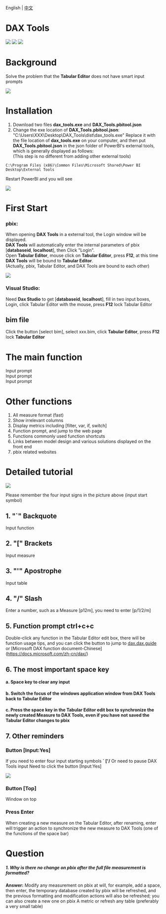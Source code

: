 English | [中文](README_zh-CN.md)

DAX Tools
=======================================================

![](https://img.shields.io/badge/Dependencies-python-brightgreen)
![](https://img.shields.io/badge/Package-pywin32%2Cpythonnet%2Cdearpygui-blue)
![](https://img.shields.io/badge/Version-v1.0.0-orange)
# Background
Solve the problem that the **Tabular Editor** does not have smart input prompts

![](image/g1.gif)

# Installation

1. Download two files
**dax_tools.exe** and **DAX_Tools.pbitool.json**
2. Change the exe location of **DAX_Tools.pbitool.json**:   "C:\\Users\\XXX\\Desktop\\DAX_Tools\\dist\\dax_tools.exe"
Replace it with the file location of **dax_tools.exe** on your computer, and then put **DAX_Tools.pbitool.json** in the json folder of PowerBI's external tools, which is generally displayed as follows:  
(This step is no different from adding other external tools)
```
C:\Program Files (x86)\Common Files\Microsoft Shared\Power BI Desktop\External Tools
```


Restart PowerBI and you will see

![](image\ig0.png)


# First Start
### pbix:
When opening **DAX Tools** in a external tool, the Login window will be displayed.  
**DAX Tools** will automatically enter the internal parameters of pbix [**databaseid**, **localhost**], then Click "Login".  
Open **Tabular Editor**, mouse click on **Tabular Editor**, press **F12**, at this time **DAX Tools** will be bound to **Tabular Editor**.  
(Actually, pbix, Tabular Editor, and DAX Tools are bound to each other)

![](image/im2.png)


### Visual Studio:
Need **Dax Studio** to get [**databaseid**, **localhost**], fill in two input boxes, Login, click Tabular Editor with the mouse, press **F12**  lock Tabular Editor


## bim file
Click the button [select bim], select xxx.bim, click **Tabular Editor**, press **F12** lock **Tabular Editor**



#  The main function

Input prompt  
Input prompt    
Input prompt      


# Other functions
1. All measure format (fast)
2. Show irrelevant columns
3. Display metrics including [filter, var, if, switch]  
4. Function prompt, and jump to the web page
5. Functions commonly used function shortcuts
6. Links between model design and various solutions displayed on the front end
7. pbix related websites

# Detailed tutorial

![](image\ig3.jpg)

Please remember the four input signs in the picture above (input start symbol)

## 1. "`" Backquote 
Input function

## 2. "[" Brackets 
Input measure

## 3. "'" Apostrophe
Input table

## 4. "/" Slash
Enter a number, such as a Measure [p12m], you need to enter [p/1/2/m]


## 5. Function prompt ctrl+c+c
Double-click any function in the Tabular Editor edit box, there will be function usage tips, and you can click the button to jump to [dax.dax.guide](https://dax.guide/) or [Microsoft DAX function document-Chinese] (https://docs.microsoft.com/zh-cn/dax/)

## 6. The most important space key
#### a. Space key to clear any input  
#### b. Switch the focus of the windows   application window from DAX Tools back to Tabular Editor  
#### c. Press the space key in the Tabular Editor edit box to synchronize the newly created Measure to DAX Tools, even if you have not saved the Tabular Editor changes to pbix

## 7. Other reminders

### Button [Input:Yes]
If you need to enter four input starting symbols **` ['/**
Or need to pause DAX Tools input Need to click the button [Input:Yes]

![](image/im_input.png)

### Button [Top]
Window on top

### Press Enter
When creating a new measure on the Tabular Editor, after renaming, enter will trigger an action to synchronize the new measure to DAX Tools (one of the functions of the space bar)



# Question
##### 1. Why is there no change on pbix after the full file measurement is formatted?
**Answer:** Modify any measurement on pbix at will, for example, add a space, then enter, the temporary database created by pbix will be refreshed, and the previous formatting and modification actions will also be refreshed; you can also create a new one on pbix A metric or refresh any table (preferably a very small table)
  
